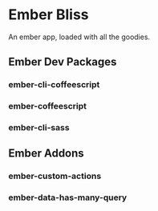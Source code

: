 # Ember Bliss

An ember app, loaded with all the goodies.

## Ember Dev Packages

### ember-cli-coffeescript

### ember-coffeescript

### ember-cli-sass

## Ember Addons

### ember-custom-actions

### ember-data-has-many-query
